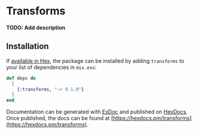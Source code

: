# Transforms

**TODO: Add description**

## Installation

If [available in Hex](https://hex.pm/docs/publish), the package can be installed
by adding `transforms` to your list of dependencies in `mix.exs`:

```elixir
def deps do
  [
    {:transforms, "~> 0.1.0"}
  ]
end
```

Documentation can be generated with [ExDoc](https://github.com/elixir-lang/ex_doc)
and published on [HexDocs](https://hexdocs.pm). Once published, the docs can
be found at [https://hexdocs.pm/transforms](https://hexdocs.pm/transforms).


